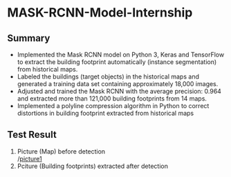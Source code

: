 # MASK-RCNN-Model-Internship

## Summary
* Implemented the Mask RCNN model on Python 3, Keras and TensorFlow to extract the building footprint automatically (instance segmentation) from historical maps.
* Labeled the buildings (target objects) in the historical maps and generated a training data set containing approximately 18,000 images.
* Adjusted and trained the Mask RCNN with the average precision: 0.964 and extracted more than 121,000 building footprints from 14 maps.
* Implemented a polyline compression algorithm in Python to correct distortions in building footprint extracted from historical maps

## Test Result
1. Picture (Map) before detection <br>
/[picture1](./assets/test.png)
2. Pciture (Building footprints) extracted after detection <br>
